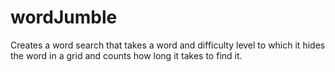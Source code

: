 # wordJumble
Creates a word search that takes a word and difficulty level to which it hides the word in a grid and counts how long it takes to find it.
